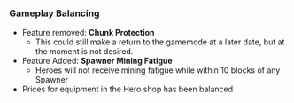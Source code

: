 ### Gameplay Balancing
- Feature removed: **Chunk Protection**
  - This could still make a return to the gamemode at a later date, but at the moment is not desired.
- Feature Added: **Spawner Mining Fatigue**
  - Heroes will not receive mining fatigue while within 10 blocks of any Spawner
- Prices for equipment in the Hero shop has been balanced